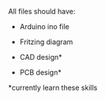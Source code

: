 All files should have:

- Arduino ino file

- Fritzing diagram

- CAD design*

- PCB design*

*currently learn these skills
